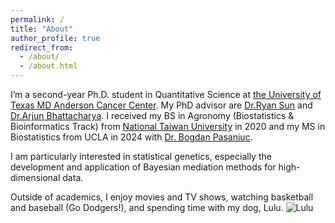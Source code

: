 ```yaml
---
permalink: /
title: "About"
author_profile: true
redirect_from: 
  - /about/
  - /about.html
---
```


I’m a second-year Ph.D. student in Quantitative Science at [the University of Texas MD Anderson Cancer Center](https://gsbs.uth.edu/). My PhD advisor are [Dr.Ryan Sun](https://ryanrsun.github.io) and [Dr.Arjun Bhattacharya](https://bhattacharya-lab.com). I received my BS in Agronomy (Biostatistics & Bioinformatics Track) from [National Taiwan University](https://www.ntu.edu.tw/english/) in 2020 and my MS in Biostatistics from UCLA in 2024 with [Dr. Bogdan Pasaniuc](https://bogdan.dgsom.ucla.edu/pages/). 

I am particularly interested in statistical genetics, especially the development and application of Bayesian mediation methods for high-dimensional data.

Outside of academics, I enjoy movies and TV shows, watching basketball and baseball (Go Dodgers!), and spending time with my dog, Lulu.
![Lulu](https://yhc0211.github.io/files/lulu.jpg)
